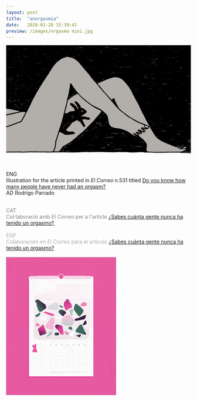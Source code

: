 ```yaml
---
layout: post
title:  "anorgasmia"
date:   2020-01-28 15:39:41
preview: /images/orgasmo mini.jpg
---
```




![Picture 1](/images/orgasmo.jpg)
<br><br>

<div class="row">

  <div class="column">

  ENG<br>
  Illustration for the article printed in <i> El Correo </i> n.531 titled <a href="https://www.elcorreo.com/vivir/relaciones-humanas/sabes-gente-nunca-20211019142752-ntrc.html">Do you know how many people have never had an orgasm?</a><br>
  AD Rodrigo Parrado<br><br>



  <font color="#808080">
  CAT<br>
  Col·laboració amb <i> El Correo </i> per a l'article <a href="https://www.elcorreo.com/vivir/relaciones-humanas/sabes-gente-nunca-20211019142752-ntrc.html">¿Sabes cuánta gente nunca ha tenido un orgasmo?</a>.</font><br><br>



  <font color="#A9A9A9">
  ESP<br>
   Colaboración en <i> El Correo </i> para el articulo <a href="https://www.elcorreo.com/vivir/relaciones-humanas/sabes-gente-nunca-20211019142752-ntrc.html">¿Sabes cuánta gente nunca ha tenido un orgasmo?</a></font><br><br>

  </div>



<div class="column">

 <img src="/images/collectionscalendar.gif" alt="drawing">
   </div>
     </div>
